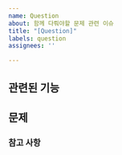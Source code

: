 ```yaml
---
name: Question
about: 함께 다뤄야할 문제 관련 이슈
title: "[Question]"
labels: question
assignees: ''

---
```


## 관련된 기능
>

## 문제
>

### 참고 사항
